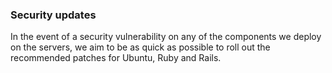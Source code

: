 


### Security updates

In the event of a security vulnerability on any of the components we deploy on the servers, we aim to be as quick as possible to roll out the recommended patches for Ubuntu, Ruby and Rails.


